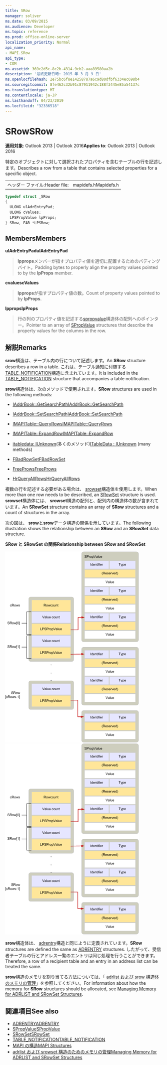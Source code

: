 ```yaml
---
title: SRow
manager: soliver
ms.date: 03/09/2015
ms.audience: Developer
ms.topic: reference
ms.prod: office-online-server
localization_priority: Normal
api_name:
- MAPI.SRow
api_type:
- COM
ms.assetid: 369c2d5c-8c2b-4314-9cb2-aaa89580aa2b
description: '最終更新日時: 2015 年 3 月 9 日'
ms.openlocfilehash: 2e75bc6f8e14258787a6c9d80dfbf6334ec698b4
ms.sourcegitcommit: 8fe462c32b91c87911942c188f3445e85a54137c
ms.translationtype: MT
ms.contentlocale: ja-JP
ms.lasthandoff: 04/23/2019
ms.locfileid: "32336518"
---
```

# <a name="srow"></a><span data-ttu-id="3ef1d-103">SRow</span><span class="sxs-lookup"><span data-stu-id="3ef1d-103">SRow</span></span>

<span data-ttu-id="3ef1d-104">**適用対象**: Outlook 2013 | Outlook 2016</span><span class="sxs-lookup"><span data-stu-id="3ef1d-104">**Applies to**: Outlook 2013 | Outlook 2016</span></span> 
  
<span data-ttu-id="3ef1d-105">特定のオブジェクトに対して選択されたプロパティを含むテーブルの行を記述します。</span><span class="sxs-lookup"><span data-stu-id="3ef1d-105">Describes a row from a table that contains selected properties for a specific object.</span></span> 
  
|||
|:-----|:-----|
|<span data-ttu-id="3ef1d-106">ヘッダー ファイル:</span><span class="sxs-lookup"><span data-stu-id="3ef1d-106">Header file:</span></span>  <br/> |<span data-ttu-id="3ef1d-107">mapidefs.h</span><span class="sxs-lookup"><span data-stu-id="3ef1d-107">Mapidefs.h</span></span>  <br/> |
   
```cpp
typedef struct _SRow
{
  ULONG ulAdrEntryPad;
  ULONG cValues;
  LPSPropValue lpProps;
} SRow, FAR *LPSRow;

```

## <a name="members"></a><span data-ttu-id="3ef1d-108">Members</span><span class="sxs-lookup"><span data-stu-id="3ef1d-108">Members</span></span>

<span data-ttu-id="3ef1d-109">**ulAdrEntryPad**</span><span class="sxs-lookup"><span data-stu-id="3ef1d-109">**ulAdrEntryPad**</span></span>
  
> <span data-ttu-id="3ef1d-110">**lpprops**メンバーが指すプロパティ値を適切に配置するためのパディングバイト。</span><span class="sxs-lookup"><span data-stu-id="3ef1d-110">Padding bytes to properly align the property values pointed to by the **lpProps** member.</span></span> 
    
<span data-ttu-id="3ef1d-111">**cvalues**</span><span class="sxs-lookup"><span data-stu-id="3ef1d-111">**cValues**</span></span>
  
> <span data-ttu-id="3ef1d-112">**lpprops**が指すプロパティ値の数。</span><span class="sxs-lookup"><span data-stu-id="3ef1d-112">Count of property values pointed to by **lpProps**.</span></span> 
    
<span data-ttu-id="3ef1d-113">**lpprops**</span><span class="sxs-lookup"><span data-stu-id="3ef1d-113">**lpProps**</span></span>
  
> <span data-ttu-id="3ef1d-114">行の列のプロパティ値を記述する[spropvalue](spropvalue.md)構造体の配列へのポインター。</span><span class="sxs-lookup"><span data-stu-id="3ef1d-114">Pointer to an array of [SPropValue](spropvalue.md) structures that describe the property values for the columns in the row.</span></span> 
    
## <a name="remarks"></a><span data-ttu-id="3ef1d-115">解説</span><span class="sxs-lookup"><span data-stu-id="3ef1d-115">Remarks</span></span>

<span data-ttu-id="3ef1d-116">**srow**構造は、テーブル内の行について記述します。</span><span class="sxs-lookup"><span data-stu-id="3ef1d-116">An **SRow** structure describes a row in a table.</span></span> <span data-ttu-id="3ef1d-117">これは、テーブル通知に付随する[TABLE_NOTIFICATION](table_notification.md)構造に含まれています。</span><span class="sxs-lookup"><span data-stu-id="3ef1d-117">It is included in the [TABLE_NOTIFICATION](table_notification.md) structure that accompanies a table notification.</span></span> 
  
<span data-ttu-id="3ef1d-118">**srow**構造体は、次のメソッドで使用されます。</span><span class="sxs-lookup"><span data-stu-id="3ef1d-118">**SRow** structures are used in the following methods:</span></span> 
  
- [<span data-ttu-id="3ef1d-119">IAddrBook::GetSearchPath</span><span class="sxs-lookup"><span data-stu-id="3ef1d-119">IAddrBook::GetSearchPath</span></span>](iaddrbook-getsearchpath.md)
    
- [<span data-ttu-id="3ef1d-120">IAddrBook::SetSearchPath</span><span class="sxs-lookup"><span data-stu-id="3ef1d-120">IAddrBook::SetSearchPath</span></span>](iaddrbook-setsearchpath.md)
    
- [<span data-ttu-id="3ef1d-121">IMAPITable::QueryRows</span><span class="sxs-lookup"><span data-stu-id="3ef1d-121">IMAPITable::QueryRows</span></span>](imapitable-queryrows.md)
    
- [<span data-ttu-id="3ef1d-122">IMAPITable::ExpandRow</span><span class="sxs-lookup"><span data-stu-id="3ef1d-122">IMAPITable::ExpandRow</span></span>](imapitable-expandrow.md)
    
- <span data-ttu-id="3ef1d-123">[itabledata: IUnknown](itabledataiunknown.md)(多くのメソッド)</span><span class="sxs-lookup"><span data-stu-id="3ef1d-123">[ITableData : IUnknown](itabledataiunknown.md) (many methods)</span></span> 
    
- [<span data-ttu-id="3ef1d-124">FBadRowSet</span><span class="sxs-lookup"><span data-stu-id="3ef1d-124">FBadRowSet</span></span>](fbadrowset.md)
    
- [<span data-ttu-id="3ef1d-125">FreeProws</span><span class="sxs-lookup"><span data-stu-id="3ef1d-125">FreeProws</span></span>](freeprows.md)
    
- [<span data-ttu-id="3ef1d-126">HrQueryAllRows</span><span class="sxs-lookup"><span data-stu-id="3ef1d-126">HrQueryAllRows</span></span>](hrqueryallrows.md)
    
<span data-ttu-id="3ef1d-127">複数の行を記述する必要がある場合は、 [srowset](srowset.md)構造体を使用します。</span><span class="sxs-lookup"><span data-stu-id="3ef1d-127">When more than one row needs to be described, an [SRowSet](srowset.md) structure is used.</span></span> <span data-ttu-id="3ef1d-128">**srowset**構造体には、 **srowset**構造の配列と、配列内の構造体の数が含まれています。</span><span class="sxs-lookup"><span data-stu-id="3ef1d-128">An **SRowSet** structure contains an array of **SRow** structures and a count of structures in the array.</span></span> 
  
<span data-ttu-id="3ef1d-129">次の図は、 **srow**と**srow**データ構造の関係を示しています。</span><span class="sxs-lookup"><span data-stu-id="3ef1d-129">The following illustration shows the relationship between an **SRow** and an **SRowSet** data structure.</span></span> 
  
<span data-ttu-id="3ef1d-130">**SRow と SRowSet の関係**</span><span class="sxs-lookup"><span data-stu-id="3ef1d-130">**Relationship between SRow and SRowSet**</span></span>
  
<span data-ttu-id="3ef1d-131">![srow と srow の関係](media/amapi_17.gif "srow と srow の関係")</span><span class="sxs-lookup"><span data-stu-id="3ef1d-131">![Relationship between SRow and SRowSet](media/amapi_17.gif "Relationship between SRow and SRowSet")</span></span>
  
<span data-ttu-id="3ef1d-132">**srow**構造体は、 [adrentry](adrentry.md)構造と同じように定義されています。</span><span class="sxs-lookup"><span data-stu-id="3ef1d-132">**SRow** structures are defined the same as [ADRENTRY](adrentry.md) structures.</span></span> <span data-ttu-id="3ef1d-133">したがって、受信者テーブルの行とアドレス一覧のエントリは同じ処理を行うことができます。</span><span class="sxs-lookup"><span data-stu-id="3ef1d-133">Therefore, a row of a recipient table and an entry in an address list can be treated the same.</span></span> 
  
<span data-ttu-id="3ef1d-134">**srow**構造のメモリを割り当てる方法については、「 [adrlist および srow 構造体のメモリの管理](managing-memory-for-adrlist-and-srowset-structures.md)」を参照してください。</span><span class="sxs-lookup"><span data-stu-id="3ef1d-134">For information about how the memory for **SRow** structures should be allocated, see [Managing Memory for ADRLIST and SRowSet Structures](managing-memory-for-adrlist-and-srowset-structures.md).</span></span>
  
## <a name="see-also"></a><span data-ttu-id="3ef1d-135">関連項目</span><span class="sxs-lookup"><span data-stu-id="3ef1d-135">See also</span></span>

- [<span data-ttu-id="3ef1d-136">ADRENTRY</span><span class="sxs-lookup"><span data-stu-id="3ef1d-136">ADRENTRY</span></span>](adrentry.md)
- [<span data-ttu-id="3ef1d-137">SPropValue</span><span class="sxs-lookup"><span data-stu-id="3ef1d-137">SPropValue</span></span>](spropvalue.md)
- [<span data-ttu-id="3ef1d-138">SRowSet</span><span class="sxs-lookup"><span data-stu-id="3ef1d-138">SRowSet</span></span>](srowset.md)
- [<span data-ttu-id="3ef1d-139">TABLE_NOTIFICATION</span><span class="sxs-lookup"><span data-stu-id="3ef1d-139">TABLE_NOTIFICATION</span></span>](table_notification.md)
- [<span data-ttu-id="3ef1d-140">MAPI の構造</span><span class="sxs-lookup"><span data-stu-id="3ef1d-140">MAPI Structures</span></span>](mapi-structures.md)
- [<span data-ttu-id="3ef1d-141">adrlist および srowset 構造のためのメモリの管理</span><span class="sxs-lookup"><span data-stu-id="3ef1d-141">Managing Memory for ADRLIST and SRowSet Structures</span></span>](managing-memory-for-adrlist-and-srowset-structures.md)

